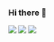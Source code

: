 ### Hi there 👋
<img src ="https://img.shields.io/badge/java-007396?&style=for-the-badge&logo=Java&logoColor=white"/>
<img src ="https://img.shields.io/badge/spring-6DB33F?&style=for-the-badge&logo=Spring&logoColor=white"/>
<img src ="https://img.shields.io/badge/springboot-6DB33F?&style=for-the-badge&logo=SpringBoot&logoColor=white"/>




<!--
**Red-Gunny/Red-Gunny** is a ✨ _special_ ✨ repository because its `README.md` (this file) appears on your GitHub profile.

Here are some ideas to get you started:

- 🔭 I’m currently working on ...
- 🌱 I’m currently learning ...
- 👯 I’m looking to collaborate on ...
- 🤔 I’m looking for help with ...
- 💬 Ask me about ...
- 📫 How to reach me: ...
- 😄 Pronouns: ...
- ⚡ Fun fact: ...
-->
